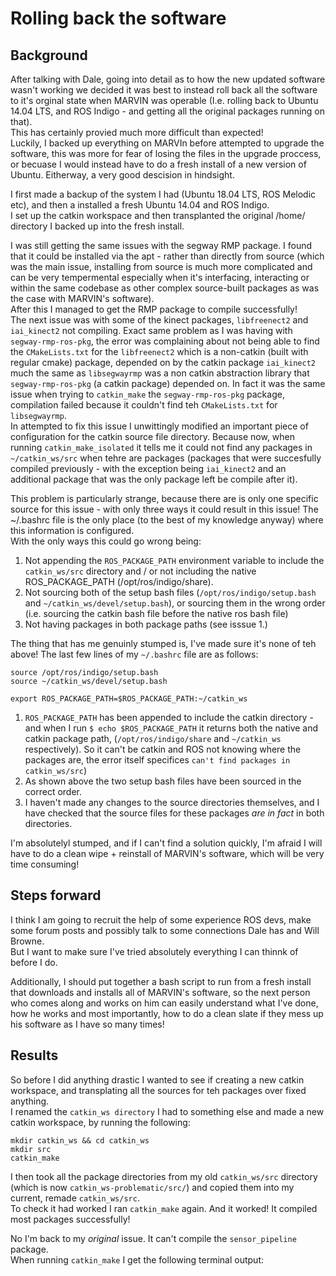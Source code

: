 # Rolling back the software
## Background
After talking with Dale, going into detail as to how the new updated software wasn't working we decided it was best to instead roll back all the software to it's orginal state when MARVIN was operable (I.e. rolling back to Ubuntu 14.04 LTS, and ROS Indigo - and getting all the original packages running on that).  
This has certainly provied much more difficult than expected!  
Luckily, I backed up everything on MARVIn before attempted to upgrade the software, this was more for fear of losing the files in the upgrade proccess, or becuase I would instead have to do a fresh install of a new version of Ubuntu. Eitherway, a very good descision in hindsight.  
  
I first made a backup of the system I had (Ubuntu 18.04 LTS, ROS Melodic etc), and then a installed a fresh Ubuntu 14.04 and ROS Indigo.  
I set up the catkin workspace and then transplanted the original /home/ directory I backed up into the fresh install.  
  
I was still getting the same issues with the segway RMP package. I found that it could be installed via the apt - rather than directly from source (which was the main issue, installing from source is much more complicated and can be very tempermental especially when it's interfacing, interacting or within the same codebase as other complex source-built packages as was the case with MARVIN's software).  
After this I managed to get the RMP package to compile successfully!  
The next issue was with some of the kinect packages, `libfreenect2` and `iai_kinect2` not compiling. Exact same problem as I was having with `segway-rmp-ros-pkg`, the error was complaining about not being able to find the `CMakeLists.txt` for the `libfreenect2` which is a non-catkin (built with regular cmake) package, depended on by the catkin package `iai_kinect2` much the same as `libsegwayrmp` was a non catkin abstraction library that `segway-rmp-ros-pkg` (a catkin package) depended on. In fact it was the same issue when trying to `catkin_make` the `segway-rmp-ros-pkg` package, compilation failed because it couldn't find teh `CMakeLists.txt` for  `libsegwayrmp`.  
In attempted to fix this issue I unwittingly modified an important piece of configuration for the catkin source file directory. Because now, when running `catkin_make_isolated` it tells me it could not find any packages in `~/catkin_ws/src` when tehre are packages (packages that were succesfully compiled previously - with the exception being `iai_kinect2` and an additional package that was the only package left be compile after it).  

This problem is particularly strange, because there are is only one specific source for this issue - with only three ways it could result in this issue! 
The ~/.bashrc file is the only place (to the best of my knowledge anyway) where this information is configured.  
With the only ways this could go wrong being:  

1. Not appending the `ROS_PACKAGE_PATH` environment variable to include the `catkin_ws/src` directory and / or not including the native ROS_PACKAGE_PATH (/opt/ros/indigo/share).  
2. Not sourcing both of the setup bash files (`/opt/ros/indigo/setup.bash` and `~/catkin_ws/devel/setup.bash`), or sourcing them in the wrong order (i.e. sourcing the catkin bash file before the native ros bash file)
3. Not having packages in both package paths (see isssue 1.)  
  
The thing that has me genuinly stumped is, I've made sure it's none of teh above!
The last few lines of my `~/.bashrc` file are as follows:  
```````  
source /opt/ros/indigo/setup.bash
source ~/catkin_ws/devel/setup.bash

export ROS_PACKAGE_PATH=$ROS_PACKAGE_PATH:~/catkin_ws  
```````
1. `ROS_PACKAGE_PATH` has been appended to include the catkin directory - and when I run `$ echo $ROS_PACKAGE_PATH` it returns both the native and catkin package path, (`/opt/ros/indigo/share` and `~/catkin_ws` respectively). So it can't be catkin and ROS not knowing where the packages are, the error itself specifices `can't find packages in catkin_ws/src`)  
2. As shown above the two setup bash files have been sourced in the correct order.  
3. I haven't made any changes to the source directories themselves, and I have checked that the source files for these packages *are in fact* in both directories.  
  
I'm absolutelyl stumped, and if I can't find a solution quickly, I'm afraid I will have to do a clean wipe + reinstall of MARVIN's software, which will be very time consuming!  

## Steps forward  
I think I am going to recruit the help of some experience ROS devs, make some forum posts and possibly talk to some connections Dale has and Will Browne.   
But I want to make sure I've tried absolutely everything I can thinnk of before I do.   
  
Additionally, I should put together a bash script to run from a fresh install that downloads and installs all of MARVIN's software, so the next person who comes along and works on him can easily understand what I've done, how he works and most importantly, how to do a clean slate if they mess up his software as I have so many times!  

## Results  
So before I did anything drastic I wanted to see if creating a new catkin workspace, and transplating all the sources for teh packages over fixed anything.  
I renamed the `catkin_ws directory` I had to something else and made a new catkin workspace, by running the following:  
````````
mkdir catkin_ws && cd catkin_ws  
mkdir src
catkin_make
````````
I then took all the package directories from my old `catkin_ws/src` directory (which is now `catkin_ws-problematic/src/`) and copied them into my current, remade `catkin_ws/src`.  
To check it had worked I ran `catkin_make` again. And it worked! It compiled most packages successfully!  
  
No I'm back to my *original* issue. It can't compile the `sensor_pipeline` package.   
When running `catkin_make` I get the following terminal output:   
```````````
```````````
